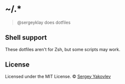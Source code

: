 # ~/.*

> @sergeyklay does dotfiles

## Shell support

These dotfiles aren't for Zsh, but some scripts may work.

## License

Licensed under the MIT License.
&copy; [Sergey Yakovlev](https://github.com/sergeyklay)
